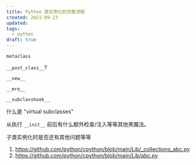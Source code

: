 ```yaml
---
title: Python 类实例化的完整流程
created: 2021-09-23
updated:
tags:
  - python
draft: true
---
```


`metaclass`

`__post_class__`?

`__new__`

`__mro__`

`__subclasshook__`

什么是 "virtual subclasses"

从执行 `__init__` 前后有什么额外检查/注入等等其他黑魔法。

子类实例化时是否还有其他问题等等

1. https://github.com/python/cpython/blob/main/Lib/_collections_abc.py
2. https://github.com/python/cpython/blob/main/Lib/abc.py
